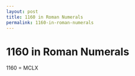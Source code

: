 ```yaml
---
layout: post
title: 1160 in Roman Numerals
permalink: 1160-in-roman-numerals
---
```


# 1160 in Roman Numerals

1160 = MCLX
